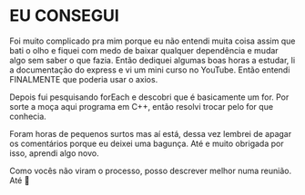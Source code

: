 # EU CONSEGUI

Foi muito complicado pra mim porque eu não entendi muita coisa assim que bati o olho e fiquei com medo de baixar qualquer dependência e mudar algo sem saber o que fazia.
Então dediquei algumas boas horas a estudar, li a documentação do express e vi um mini curso no YouTube. Então entendi FINALMENTE que poderia usar o axios.

Depois fui pesquisando forEach e descobri que é basicamente um for. Por sorte a moça aqui programa em C++, então resolvi trocar pelo for que conhecia.

Foram horas de pequenos surtos mas aí está, dessa vez lembrei de apagar os comentários porque eu deixei uma bagunça. Até e muito obrigada por isso, aprendi algo novo.

Como vocês não viram o processo, posso descrever melhor numa reunião. Até 🌻
